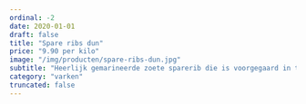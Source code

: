 ```yaml
---
ordinal: -2
date: 2020-01-01
draft: false
title: "Spare ribs dun"
price: "9.90 per kilo"
image: "/img/producten/spare-ribs-dun.jpg"
subtitle: "Heerlijk gemarineerde zoete sparerib die is voorgegaard in traditionele heteluchtovens. Dit zorgt voor de heerlijke specifieke grillsmaak en de perfecte garing. Ideaal voor op de barbecue."
category: "varken"
truncated: false
---
```

